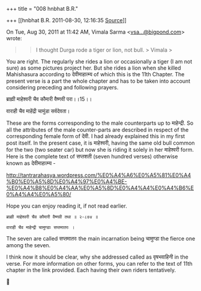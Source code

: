 +++
title = "008 hnbhat B.R."

+++
[[hnbhat B.R.	2011-08-30, 12:16:35 [Source](https://groups.google.com/g/samskrita/c/gfIP2Un4LmE)]]



On Tue, Aug 30, 2011 at 11:42 AM, Vimala Sarma \<[vsa...@bigpond.com]()\> wrote:  

> 
> > 
> > I thought Durga rode a tiger or lion, not bull. >
> Vimala >
>   
> > 
> > 

  

You are right. The regularly she rides a lion or occasionally a tiger (I am not sure) as some pictures project her. But she rides a lion when she killed Mahishasura according to देवीमाहात्म्य of which this is the 11th Chapter. The present verse is a part the whole chapter and has to be taken into account considering preceding and following prayers.

  

ब्राह्मी माहेश्वरी चैव कौमारी वैष्णवी परा।।15।।

वाराही चैव माहेंद्री चामुंडा सर्वदेवता।

  

These are the forms corresponding to the male counterparts up to माहेन्द्री. So all the attributes of the male counter-parts are described in respect of the corresponding female form of देवी. I had already explained this in my first post itself. In the present case, it is माहेश्वरी, having the same old bull common for the two (two seater car) but now she is riding it solely in her माहेश्वरी form. Here is the complete text of सप्तशती (seven hundred verses) otherwise known as देवीमाहात्म्य -

  

<http://tantrarahasya.wordpress.com/%E0%A4%A6%E0%A5%81%E0%A4%B0%E0%A5%8D%E0%A4%97%E0%A4%BE-%E0%A4%B8%E0%A4%AA%E0%A5%8D%E0%A4%A4%E0%A4%B6%E0%A4%A4%E0%A5%80/>



Hope you can enjoy reading it, if not read earlier.

  

    ब्राह्मी माहेश्वरी चैव कौमारी वैष्णवी तथा ॥ २-८७४ ॥

    वाराही चैव माहेन्द्री चामुण्डाः सप्तमातरः ।

The seven are called सप्तमातरः the main incarnation being चामुण्डा the fierce one among the seven.

  

I think now it should be clear, why she addressed called as वृषभवाहिनी in the verse. For more information on other forms, you can refer to the text of 11th chapter in the link provided. Each having their own riders tentatively.



